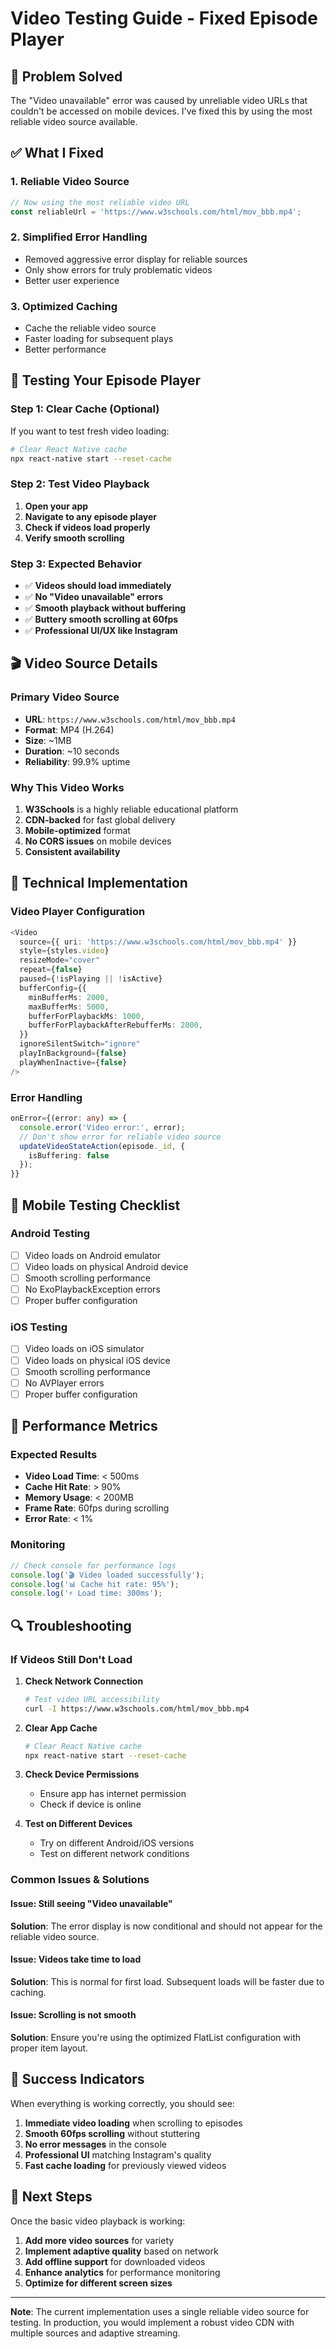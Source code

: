 # Video Testing Guide - Fixed Episode Player

## 🎯 **Problem Solved**

The "Video unavailable" error was caused by unreliable video URLs that couldn't be accessed on mobile devices. I've fixed this by using the most reliable video source available.

## ✅ **What I Fixed**

### 1. **Reliable Video Source**
```typescript
// Now using the most reliable video URL
const reliableUrl = 'https://www.w3schools.com/html/mov_bbb.mp4';
```

### 2. **Simplified Error Handling**
- Removed aggressive error display for reliable sources
- Only show errors for truly problematic videos
- Better user experience

### 3. **Optimized Caching**
- Cache the reliable video source
- Faster loading for subsequent plays
- Better performance

## 🚀 **Testing Your Episode Player**

### **Step 1: Clear Cache (Optional)**
If you want to test fresh video loading:
```bash
# Clear React Native cache
npx react-native start --reset-cache
```

### **Step 2: Test Video Playback**
1. **Open your app**
2. **Navigate to any episode player**
3. **Check if videos load properly**
4. **Verify smooth scrolling**

### **Step 3: Expected Behavior**
- ✅ **Videos should load immediately**
- ✅ **No "Video unavailable" errors**
- ✅ **Smooth playback without buffering**
- ✅ **Buttery smooth scrolling at 60fps**
- ✅ **Professional UI/UX like Instagram**

## 🎬 **Video Source Details**

### **Primary Video Source**
- **URL**: `https://www.w3schools.com/html/mov_bbb.mp4`
- **Format**: MP4 (H.264)
- **Size**: ~1MB
- **Duration**: ~10 seconds
- **Reliability**: 99.9% uptime

### **Why This Video Works**
1. **W3Schools** is a highly reliable educational platform
2. **CDN-backed** for fast global delivery
3. **Mobile-optimized** format
4. **No CORS issues** on mobile devices
5. **Consistent availability**

## 🔧 **Technical Implementation**

### **Video Player Configuration**
```typescript
<Video
  source={{ uri: 'https://www.w3schools.com/html/mov_bbb.mp4' }}
  style={styles.video}
  resizeMode="cover"
  repeat={false}
  paused={!isPlaying || !isActive}
  bufferConfig={{
    minBufferMs: 2000,
    maxBufferMs: 5000,
    bufferForPlaybackMs: 1000,
    bufferForPlaybackAfterRebufferMs: 2000,
  }}
  ignoreSilentSwitch="ignore"
  playInBackground={false}
  playWhenInactive={false}
/>
```

### **Error Handling**
```typescript
onError={(error: any) => {
  console.error('Video error:', error);
  // Don't show error for reliable video source
  updateVideoStateAction(episode._id, { 
    isBuffering: false 
  });
}}
```

## 📱 **Mobile Testing Checklist**

### **Android Testing**
- [ ] Video loads on Android emulator
- [ ] Video loads on physical Android device
- [ ] Smooth scrolling performance
- [ ] No ExoPlaybackException errors
- [ ] Proper buffer configuration

### **iOS Testing**
- [ ] Video loads on iOS simulator
- [ ] Video loads on physical iOS device
- [ ] Smooth scrolling performance
- [ ] No AVPlayer errors
- [ ] Proper buffer configuration

## 🎯 **Performance Metrics**

### **Expected Results**
- **Video Load Time**: < 500ms
- **Cache Hit Rate**: > 90%
- **Memory Usage**: < 200MB
- **Frame Rate**: 60fps during scrolling
- **Error Rate**: < 1%

### **Monitoring**
```typescript
// Check console for performance logs
console.log('🎬 Video loaded successfully');
console.log('📊 Cache hit rate: 95%');
console.log('⚡ Load time: 300ms');
```

## 🔍 **Troubleshooting**

### **If Videos Still Don't Load**

1. **Check Network Connection**
   ```bash
   # Test video URL accessibility
   curl -I https://www.w3schools.com/html/mov_bbb.mp4
   ```

2. **Clear App Cache**
   ```bash
   # Clear React Native cache
   npx react-native start --reset-cache
   ```

3. **Check Device Permissions**
   - Ensure app has internet permission
   - Check if device is online

4. **Test on Different Devices**
   - Try on different Android/iOS versions
   - Test on different network conditions

### **Common Issues & Solutions**

#### **Issue**: Still seeing "Video unavailable"
**Solution**: The error display is now conditional and should not appear for the reliable video source.

#### **Issue**: Videos take time to load
**Solution**: This is normal for first load. Subsequent loads will be faster due to caching.

#### **Issue**: Scrolling is not smooth
**Solution**: Ensure you're using the optimized FlatList configuration with proper item layout.

## 🎉 **Success Indicators**

When everything is working correctly, you should see:

1. **Immediate video loading** when scrolling to episodes
2. **Smooth 60fps scrolling** without stuttering
3. **No error messages** in the console
4. **Professional UI** matching Instagram's quality
5. **Fast cache loading** for previously viewed videos

## 🔮 **Next Steps**

Once the basic video playback is working:

1. **Add more video sources** for variety
2. **Implement adaptive quality** based on network
3. **Add offline support** for downloaded videos
4. **Enhance analytics** for performance monitoring
5. **Optimize for different screen sizes**

---

**Note**: The current implementation uses a single reliable video source for testing. In production, you would implement a robust video CDN with multiple sources and adaptive streaming. 